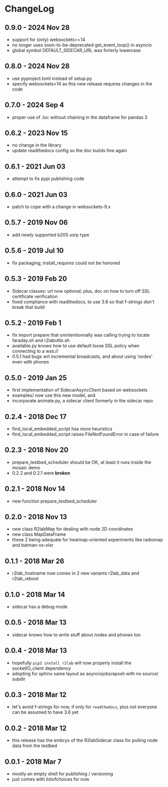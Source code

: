 # ChangeLog

## 0.9.0 - 2024 Nov 28

* support for (only) websockets>=14
* no longer uses soon-to-be-deprecated get_event_loop() in asyncio
* global symbol DEFAULT_SIDECAR_URL was forlerly lowercase

## 0.8.0 - 2024 Nov 28

* use pyproject.toml instead of setup.py
* specify websockets<14 as this new release requires changes in the code

## 0.7.0 - 2024 Sep 4

* proper use of .loc without chaining in the dataframe for pandas 3

## 0.6.2 - 2023 Nov 15

* no change in the library
* update readthedocs config so the doc builds fine again

## 0.6.1 - 2021 Jun 03

* attempt to fix pypi publishing code

## 0.6.0 - 2021 Jun 03

* patch to cope with a change in websockets-9.x

## 0.5.7 - 2019 Nov 06

* add newly supported b205 usrp type

## 0.5.6 - 2019 Jul 10

* fix packaging; install_requires could not be honored

## 0.5.3 - 2019 Feb 20

* Sidecar classes: url now optional; plus, doc on how to turn off SSL certificate verification
* fixed compliance with readthedocs, to use 3.6 so that f-strings don't break that build

## 0.5.2 - 2019 Feb 1

* fix import prepare that unintentionnally was calling trying to locate faraday.sh and r2labutils.sh
* available.py knows how to use default loose SSL policy when connecting to a wss://
* 0.5.1 had bugs wrt incremental broadcasts, and about using 'nodes' even with phones

## 0.5.0 - 2019 Jan 25

* first implementation of SidecarAsyncClient based on websockets
* examples/ now use this new model, and
* incorporate animate.py, a sidecar client formerly in the sidecar repo

## 0.2.4 - 2018 Dec 17

* find_local_embedded_script has more heuristics
* find_local_embedded_script raises FileNotFoundError in case of failure

## 0.2.3 - 2018 Nov 20

* prepare_testbed_scheduler should be OK, at least it runs inside the mosaic demo
* 0.2.2 and 0.2.1 were **broken**

## 0.2.1 - 2018 Nov 14

* new function prepare_testbed_scheduler

## 0.2.0 - 2018 Nov 13

* new class R2labMap for dealing with node 2D coordinates
* new class MapDataFrame
* these 2 being adequate for heatmap-oriented experiments
  like radiomap and batman-vs-olsr

## 0.1.1 - 2018 Mar 26

* r2lab_hostname now comes in 2 new variants r2lab_data and r2lab_reboot

## 0.1.0 - 2018 Mar 14

* sidecar has a debug mode

## 0.0.5 - 2018 Mar 13

* sidecar knows how to write stuff about nodes and phones too

## 0.0.4 - 2018 Mar 13

* hopefully `pip3 install r2lab` will now properly install
  the socketIO_client dependency
* adopting for sphinx same layout as asynciojobs/apssh
  with no source/ subdir

## 0.0.3 - 2018 Mar 12

* let's avoid f-strings for now, if only for `readthedocs`,
  plus not everyone can be assumed to have 3.6 yet

## 0.0.2 - 2018 Mar 12

* this release has the embryo of the R2labSidecar class
  for pulling node data from the testbed

## 0.0.1 - 2018 Mar 7

* mostly an empty shell for publishing / versioning
* just comes with listofchoices for now
